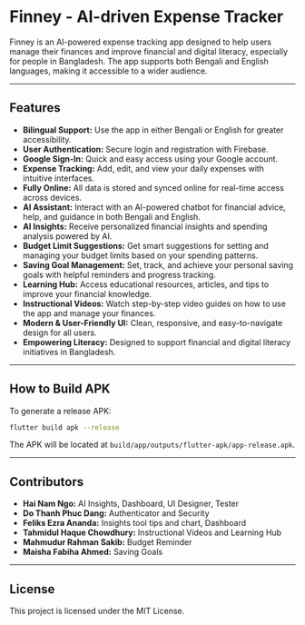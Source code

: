 # Finney - AI-driven Expense Tracker

Finney is an AI-powered expense tracking app designed to help users manage their finances and improve financial and digital literacy, especially for people in Bangladesh. The app supports both Bengali and English languages, making it accessible to a wider audience.

---

## Features

- **Bilingual Support:** Use the app in either Bengali or English for greater accessibility.
- **User Authentication:** Secure login and registration with Firebase.
- **Google Sign-In:** Quick and easy access using your Google account.
- **Expense Tracking:** Add, edit, and view your daily expenses with intuitive interfaces.
- **Fully Online:** All data is stored and synced online for real-time access across devices.
- **AI Assistant:** Interact with an AI-powered chatbot for financial advice, help, and guidance in both Bengali and English.
- **AI Insights:** Receive personalized financial insights and spending analysis powered by AI.
- **Budget Limit Suggestions:** Get smart suggestions for setting and managing your budget limits based on your spending patterns.
- **Saving Goal Management:** Set, track, and achieve your personal saving goals with helpful reminders and progress tracking.
- **Learning Hub:** Access educational resources, articles, and tips to improve your financial knowledge.
- **Instructional Videos:** Watch step-by-step video guides on how to use the app and manage your finances.
- **Modern & User-Friendly UI:** Clean, responsive, and easy-to-navigate design for all users.
- **Empowering Literacy:** Designed to support financial and digital literacy initiatives in Bangladesh.

---

## How to Build APK

To generate a release APK:
```bash
flutter build apk --release
```
The APK will be located at `build/app/outputs/flutter-apk/app-release.apk`.

---

## Contributors
- **Hai Nam Ngo:** AI Insights, Dashboard, UI Designer, Tester
- **Do Thanh Phuc Dang:** Authenticator and Security
- **Feliks Ezra Ananda:** Insights tool tips and chart, Dashboard
- **Tahmidul Haque Chowdhury:** Instructional Videos and Learning Hub
- **Mahmudur Rahman Sakib:** Budget Reminder
- **Maisha Fabiha Ahmed:** Saving Goals

---

## License

This project is licensed under the MIT License.
